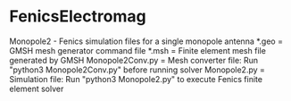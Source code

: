 # FenicsElectromag

Monopole2 - Fenics simulation files for a single monopole antenna
 *.geo = GMSH mesh generator command file
 *.msh = Finite element mesh file generated by GMSH
 Monopole2Conv.py = Mesh converter file:  Run "python3 Monopole2Conv.py" before running solver
 Monopole2.py = Simulation file:  Run "python3 Monopole2.py" to execute Fenics finite element solver
 
 
